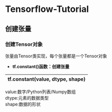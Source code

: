 # Tensorflow-Tutorial
## 创建张量
### 创建Tensor对象
张量由Tensor类实现，每个张量都是一个Tensor对象

- __tf.constant()函数：创建张量__
 
| tf.constant(value, dtype, shape) | 
| -------------------------------- |

 value:数字/Python列表/Numpy数组  
 dtype:元素的数据类型  
 shape:数据的形状  
